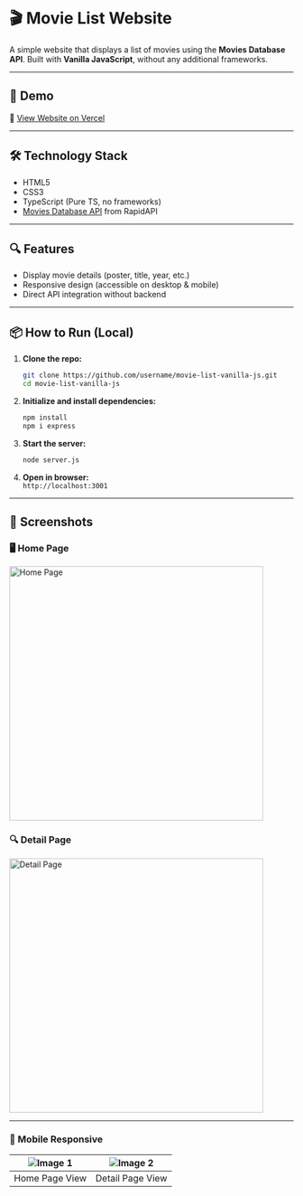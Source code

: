 # 🎬 Movie List Website

A simple website that displays a list of movies using the **Movies Database API**. Built with **Vanilla JavaScript**, without any additional frameworks.

---

## 🚀 Demo

🔗 [View Website on Vercel](https://list-film-api-js.vercel.app/#)

---

## 🛠️ Technology Stack

- HTML5
- CSS3
- TypeScript (Pure TS, no frameworks)
- [Movies Database API](https://rapidapi.com/SAdrian/api/moviesdatabase) from RapidAPI

---

## 🔍 Features
- Display movie details (poster, title, year, etc.)
- Responsive design (accessible on desktop & mobile)
- Direct API integration without backend

-----

## 📦 How to Run (Local)

1. **Clone the repo:**

    ```bash
    git clone https://github.com/username/movie-list-vanilla-js.git
    cd movie-list-vanilla-js
    ```

2. **Initialize and install dependencies:**

    ```bash
    npm install
    npm i express
    ```

3. **Start the server:**

    ```bash
    node server.js
    ```

4. **Open in browser:**  
    `http://localhost:3001`

-----

## 📸 Screenshots

### 🖥️ Home Page  
<img width="450" alt="Home Page" src="https://github.com/user-attachments/assets/09fd915e-0486-4ceb-8441-d83985c45726" />

### 🔍 Detail Page  
<img width="450" alt="Detail Page" src="https://github.com/user-attachments/assets/496f4d33-3d65-4d7d-81f0-c3fff85d9c06" />

---

### 📱 Mobile Responsive

| ![Image 1](https://github.com/user-attachments/assets/40d73709-3593-4dbc-972b-421dca82abbd) | ![Image 2](https://github.com/user-attachments/assets/1a6999a8-0f7f-4cbe-8faa-f3d4237ab9d6) |
|:--:|:--:|
| Home Page View | Detail Page View |
